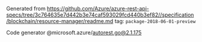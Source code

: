 Generated from https://github.com/Azure/azure-rest-api-specs/tree/3c764635e7d442b3e74caf593029fcd440b3ef82//specification/blockchain/resource-manager/readme.md tag: `package-2018-06-01-preview`

Code generator @microsoft.azure/autorest.go@2.1.175


